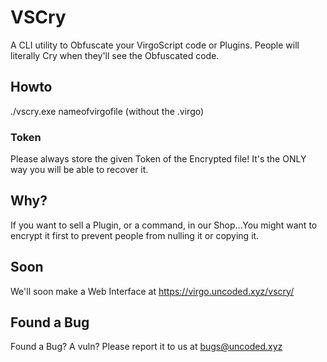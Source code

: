 # VSCry
A CLI utility to Obfuscate your VirgoScript code or Plugins. People will literally Cry when they'll see the Obfuscated code.
## Howto
./vscry.exe nameofvirgofile (without the .virgo)
### Token
  Please always store the given Token of the Encrypted file! It's the ONLY way you will be able to recover it.
## Why?
If you want to sell a Plugin, or a command, in our Shop...You might want to encrypt it first to prevent people from nulling it or copying it.
## Soon
We'll soon make a Web Interface at https://virgo.uncoded.xyz/vscry/
## Found a Bug
Found a Bug? A vuln? Please report it to us at bugs@uncoded.xyz
